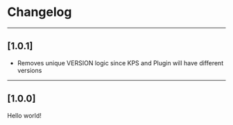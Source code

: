# Changelog
---

## [1.0.1]

- Removes unique VERSION logic since KPS and Plugin will have different versions

---

## [1.0.0]

Hello world!
